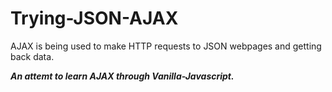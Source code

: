 # Trying-JSON-AJAX

AJAX is being used to make HTTP requests to JSON webpages and getting back data.

***An attemt to learn AJAX through Vanilla-Javascript.***